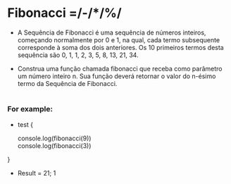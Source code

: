 # Fibonacci =/-/*/%/

- A Sequência de Fibonacci é uma sequência de números inteiros, 
começando normalmente por 0 e 1, na qual, cada termo subsequente corresponde à soma dos dois anteriores. 
Os 10 primeiros termos desta sequência são 0, 1, 1, 2, 3, 5, 8, 13, 21, 34.

- Construa uma função chamada fibonacci que receba como parâmetro um número inteiro n. Sua função deverá retornar o valor do n-ésimo termo da Sequência de Fibonacci.

# 
<h3>For example:</h3> 

- test {

    console.log(fibonacci(9))
    <br>
    console.log(fibonacci(3))

}

- Result = 21; 1

# 

